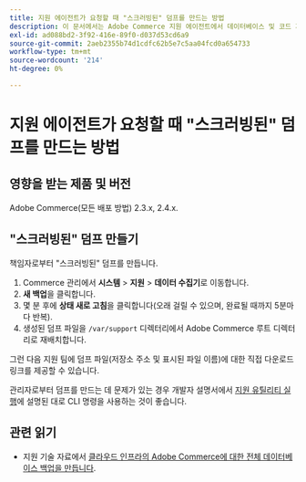 ```yaml
---
title: 지원 에이전트가 요청할 때 "스크러빙된" 덤프를 만드는 방법
description: 이 문서에서는 Adobe Commerce 지원 에이전트에서 데이터베이스 및 코드 제공을 요청받은 경우 Adobe Commerce 관리자로부터 "스크러빙된" 덤프(백업)를 만드는 방법에 대한 정보를 제공합니다. 이 덤프는 프로세스 속도를 높이고 훨씬 작은 파일을 만들기 위해 미디어 파일을 제외합니다. 데이터베이스 백업을 수행할 때 모든 중요한 데이터가 해시됩니다.
exl-id: ad088bd2-3f92-416e-89f0-d037d53cd6a9
source-git-commit: 2aeb2355b74d1cdfc62b5e7c5aa04fcd0a654733
workflow-type: tm+mt
source-wordcount: '214'
ht-degree: 0%

---
```


# 지원 에이전트가 요청할 때 &quot;스크러빙된&quot; 덤프를 만드는 방법


## 영향을 받는 제품 및 버전

Adobe Commerce(모든 배포 방법) 2.3.x, 2.4.x.

## &quot;스크러빙된&quot; 덤프 만들기

책임자로부터 &quot;스크러빙된&quot; 덤프를 만듭니다.

1. Commerce 관리에서 **시스템** > **지원** > **데이터 수집기**&#x200B;로 이동합니다.
1. **새 백업**&#x200B;을 클릭합니다.
1. 몇 분 후에 **상태 새로 고침**&#x200B;을 클릭합니다(오래 걸릴 수 있으며, 완료될 때까지 5분마다 반복).
1. 생성된 덤프 파일을 `/var/support` 디렉터리에서 Adobe Commerce 루트 디렉터리로 재배치합니다.

그런 다음 지원 팀에 덤프 파일(저장소 주소 및 표시된 파일 이름)에 대한 직접 다운로드 링크를 제공할 수 있습니다.

관리자로부터 덤프를 만드는 데 문제가 있는 경우 개발자 설명서에서 [지원 유틸리티 실행](https://experienceleague.adobe.com/ko/docs/commerce-operations/configuration-guide/cli/run-support-utilities)에 설명된 대로 CLI 명령을 사용하는 것이 좋습니다.

## 관련 읽기

* 지원 기술 자료에서 [클라우드 인프라의 Adobe Commerce에 대한 전체 데이터베이스 백업을 만듭니다](/help/how-to/general/create-database-dump-on-cloud.md).

